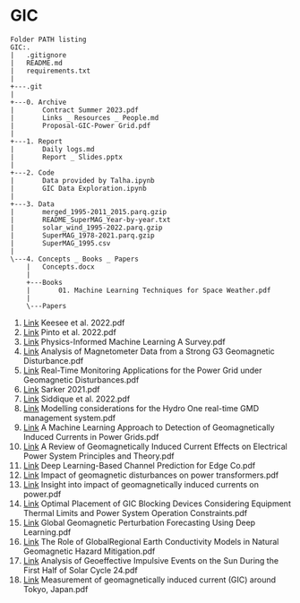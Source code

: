 # GIC

```
Folder PATH listing
GIC:.
|   .gitignore
|   README.md
|   requirements.txt
|   
+---.git
|
+---0. Archive
|       Contract Summer 2023.pdf
|       Links _ Resources _ People.md
|       Proposal-GIC-Power Grid.pdf
|       
+---1. Report
|       Daily logs.md
|       Report _ Slides.pptx
|       
+---2. Code
|       Data provided by Talha.ipynb
|       GIC Data Exploration.ipynb
|       
+---3. Data
|       merged_1995-2011_2015.parq.gzip
|       README_SuperMAG_Year-by-year.txt
|       solar_wind_1995-2022.parq.gzip
|       SuperMAG_1978-2021.parq.gzip
|       SuperMAG_1995.csv
|       
\---4. Concepts _ Books _ Papers
    |   Concepts.docx
    |   
    +---Books
    |       01. Machine Learning Techniques for Space Weather.pdf
    |       
    \---Papers
```   

01. [Link](https://www.frontiersin.org/articles/10.3389/fspas.2020.550874/full) Keesee et al. 2022.pdf
02. [Link](https://www.frontiersin.org/articles/10.3389/fspas.2022.869740/full) Pinto et al. 2022.pdf
03. [Link](https://arxiv.org/abs/2211.08064) Physics-Informed Machine Learning A Survey.pdf
04. [Link](https://ieeexplore.ieee.org/document/9750736) Analysis of Magnetometer Data from a Strong G3 Geomagnetic Disturbance.pdf
05. [Link](https://ieeexplore.ieee.org/document/9320114) Real-Time Monitoring Applications for the Power Grid under Geomagnetic Disturbances.pdf
06. [Link](https://www.mdpi.com/2076-3263/12/1/27) Sarker 2021.pdf
07. [Link](https://www.mdpi.com/2076-3263/12/1/27) Siddique et al. 2022.pdf
08. [Link](https://ieeexplore.ieee.org/abstract/document/6673069?casa_token=HDPm8ZLy3_YAAAAA:n97uiGps4ET-G6Jg8DVMRvVm8awpLxl_k-RxQAJSppDk7wfWWHIep8XdWtQclyBoJTvLEZhfYw) Modelling considerations for the Hydro One real-time GMD management system.pdf
09. [Link](https://ieeexplore.ieee.org/abstract/document/8922626?casa_token=hxKIZkn98KoAAAAA:KDbYorTQm_kz0LkVBMn1ystWSqNKMm_BPJyRVptBC5tb8I5KZLejHWdwcfhmSFTfIv70lGcAzg) A Machine Learning Approach to Detection of Geomagnetically Induced Currents in Power Grids.pdf
10. [Link](https://ieeexplore.ieee.org/abstract/document/9241698) A Review of Geomagnetically Induced Current Effects on Electrical Power System Principles and Theory.pdf   
11. [Link](https://ieeexplore.ieee.org/abstract/document/8805349) Deep Learning-Based Channel Prediction for Edge Co.pdf   
12. [Link](https://link.springer.com/article/10.1007/s41872-021-00179-8) Impact of geomagnetic disturbances on power transformers.pdf
13. [Link](https://www.sciencedirect.com/science/article/pii/S0378779620307252?casa_token=Vtbz2fn5_E8AAAAA:IU8o4Wv9gX98aAT9z8-1R8SrYMk3ZYl-xt158Bhx1NRLwSZGIIUAMWpfPp8eDgep3FKNnz6ASw) Insight into impact of geomagnetically induced currents on power.pdf
14. [Link](https://ieeexplore.ieee.org/abstract/document/7938414?casa_token=hdssR4UZ9JYAAAAA:-QTLlm5n6ICz1oewenSNR5scQ7X7mZVHTXBozXnGL274cqq7awGmFuE4P--3DjaNQcYnIWC3xw) Optimal Placement of GIC Blocking Devices Considering Equipment Thermal Limits and Power System Operation Constraints.pdf
15. [Link](https://agupubs.onlinelibrary.wiley.com/doi/epdf/10.1029/2022SW003045) Global Geomagnetic Perturbation Forecasting Using Deep Learning.pdf
16. [Link](https://link.springer.com/article/10.1007/s10712-019-09579-z) The Role of GlobalRegional Earth Conductivity Models in Natural Geomagnetic Hazard Mitigation.pdf
17. [Link](https://link.springer.com/article/10.1007/s11207-023-02119-4) Analysis of Geoeffective Impulsive Events on the Sun During the First Half of Solar Cycle 24.pdf
18. [Link](https://earth-planets-space.springeropen.com/articles/10.1186/s40623-021-01422-3) Measurement of geomagnetically induced current (GIC) around Tokyo, Japan.pdf

